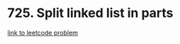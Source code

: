 # 725. Split linked list in parts

[link to leetcode problem](https://leetcode.com/problems/split-linked-list-in-parts/?envType=daily-question&envId=2023-09-06)
